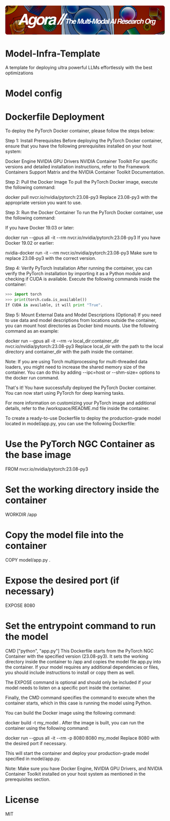 [![Multi-Modality](agorabanner.png)](https://discord.gg/qUtxnK2NMf)

# Model-Infra-Template
A template for deploying ultra powerful LLMs effortlessly with the best optimizations


# Model config



# Dockerfile Deployment
To deploy the PyTorch Docker container, please follow the steps below:

Step 1: Install Prerequisites Before deploying the PyTorch Docker container, ensure that you have the following prerequisites installed on your host system:

Docker Engine
NVIDIA GPU Drivers
NVIDIA Container Toolkit
For specific versions and detailed installation instructions, refer to the Framework Containers Support Matrix and the NVIDIA Container Toolkit Documentation.

Step 2: Pull the Docker Image To pull the PyTorch Docker image, execute the following command:

docker pull nvcr.io/nvidia/pytorch:23.08-py3
Replace 23.08-py3 with the appropriate version you want to use.

Step 3: Run the Docker Container To run the PyTorch Docker container, use the following command:

If you have Docker 19.03 or later:

docker run --gpus all -it --rm nvcr.io/nvidia/pytorch:23.08-py3
If you have Docker 19.02 or earlier:

nvidia-docker run -it --rm nvcr.io/nvidia/pytorch:23.08-py3
Make sure to replace 23.08-py3 with the correct version.

Step 4: Verify PyTorch Installation After running the container, you can verify the PyTorch installation by importing it as a Python module and checking if CUDA is available. Execute the following commands inside the container:

```python
>>> import torch
>>> print(torch.cuda.is_available())
If CUDA is available, it will print "True".
```
Step 5: Mount External Data and Model Descriptions (Optional) If you need to use data and model descriptions from locations outside the container, you can mount host directories as Docker bind mounts. Use the following command as an example:

docker run --gpus all -it --rm -v local_dir:container_dir nvcr.io/nvidia/pytorch:23.08-py3
Replace local_dir with the path to the local directory and container_dir with the path inside the container.

Note: If you are using Torch multiprocessing for multi-threaded data loaders, you might need to increase the shared memory size of the container. You can do this by adding --ipc=host or --shm-size= options to the docker run command.

That's it! You have successfully deployed the PyTorch Docker container. You can now start using PyTorch for deep learning tasks.

For more information on customizing your PyTorch image and additional details, refer to the /workspace/README.md file inside the container.


To create a ready-to-use Dockerfile to deploy the production-grade model located in model/app.py, you can use the following Dockerfile:

# Use the PyTorch NGC Container as the base image
FROM nvcr.io/nvidia/pytorch:23.08-py3

# Set the working directory inside the container
WORKDIR /app

# Copy the model file into the container
COPY model/app.py .

# Expose the desired port (if necessary)
EXPOSE 8080

# Set the entrypoint command to run the model
CMD ["python", "app.py"]
This Dockerfile starts from the PyTorch NGC Container with the specified version (23.08-py3). It sets the working directory inside the container to /app and copies the model file app.py into the container. If your model requires any additional dependencies or files, you should include instructions to install or copy them as well.

The EXPOSE command is optional and should only be included if your model needs to listen on a specific port inside the container.

Finally, the CMD command specifies the command to execute when the container starts, which in this case is running the model using Python.

You can build the Docker image using the following command:

docker build -t my_model .
After the image is built, you can run the container using the following command:

docker run --gpus all -it --rm -p 8080:8080 my_model
Replace 8080 with the desired port if necessary.

This will start the container and deploy your production-grade model specified in model/app.py.

Note: Make sure you have Docker Engine, NVIDIA GPU Drivers, and NVIDIA Container Toolkit installed on your host system as mentioned in the prerequisites section.

# License
MIT



